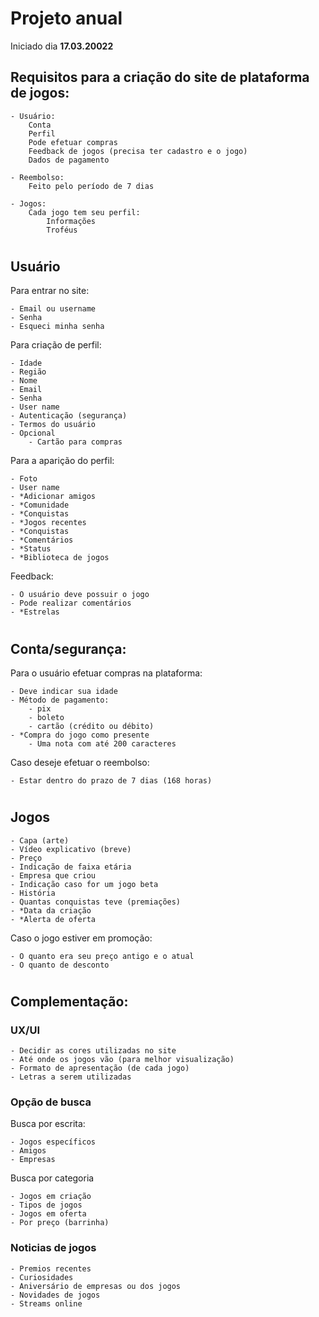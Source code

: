 # Projeto anual 
Iniciado dia **17.03.20022**

## Requisitos para a criação do site de plataforma de jogos:
```
- Usuário:
    Conta
    Perfil
    Pode efetuar compras
    Feedback de jogos (precisa ter cadastro e o jogo)
    Dados de pagamento
    
- Reembolso:
    Feito pelo período de 7 dias 

- Jogos:
    Cada jogo tem seu perfil:
        Informações
        Troféus
```
#
## Usuário
Para entrar no site:
```
- Email ou username 
- Senha
- Esqueci minha senha
```
Para criação de perfil:
```
- Idade
- Região
- Nome 
- Email
- Senha
- User name
- Autenticação (segurança)
- Termos do usuário
- Opcional
    - Cartão para compras 
```
Para a aparição do perfil:
```
- Foto 
- User name
- *Adicionar amigos
- *Comunidade
- *Conquistas
- *Jogos recentes
- *Conquistas
- *Comentários
- *Status
- *Biblioteca de jogos
```
Feedback:
```
- O usuário deve possuir o jogo 
- Pode realizar comentários
- *Estrelas
```

#
## Conta/segurança:
Para o usuário efetuar compras na plataforma:
```
- Deve indicar sua idade
- Método de pagamento:
    - pix
    - boleto
    - cartão (crédito ou débito)
- *Compra do jogo como presente 
    - Uma nota com até 200 caracteres
```
Caso deseje efetuar o reembolso:
```
- Estar dentro do prazo de 7 dias (168 horas)
```
#
## Jogos
```
- Capa (arte)
- Vídeo explicativo (breve)
- Preço
- Indicação de faixa etária
- Empresa que criou
- Indicação caso for um jogo beta
- História 
- Quantas conquistas teve (premiações)
- *Data da criação
- *Alerta de oferta
```
Caso o jogo estiver em promoção:
```
- O quanto era seu preço antigo e o atual
- O quanto de desconto 
```
#
## Complementação:
### UX/UI
```
- Decidir as cores utilizadas no site 
- Até onde os jogos vão (para melhor visualização)
- Formato de apresentação (de cada jogo)
- Letras a serem utilizadas
```

### Opção de busca
Busca por escrita:
```
- Jogos específicos
- Amigos
- Empresas 
```
Busca por categoria
```
- Jogos em criação
- Tipos de jogos
- Jogos em oferta
- Por preço (barrinha)
```

### Noticias de jogos
```
- Premios recentes
- Curiosidades
- Aniversário de empresas ou dos jogos
- Novidades de jogos
- Streams online
```
